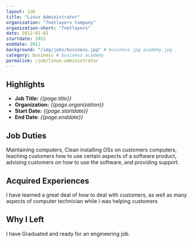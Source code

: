 ```yaml
---
layout: job
title: "Linux Administrator"
organization: "7netlayers Company"
organization-short: "7netlayers"
date: 2012-01-01
startdate: 2012
enddate: 2011
background: "/img/jobs/business.jpg" # business.jpg academy.jpg
category: business # business academy
permalink: /job/linux-administrator
---
```


## Highlights

- **Job Title:** _{{page.title}}_
- **Organization:** _{{page.organization}}_
- **Start Date:** _{{page.startdate}}_
- **End Date**: _{{page.enddate}}_

## Job Duties

Maintaining computers, Clean installing OSs on customers computers, teaching customers how to use certain aspects of a software product, advising customers on how to use the software, and providing support.

## Acquired Experiences

I have learned a great deal of how to deal with customers, as well as many aspects of computer technician while I was helping customers

## Why I Left

I have Graduated and ready for an engineering job.
